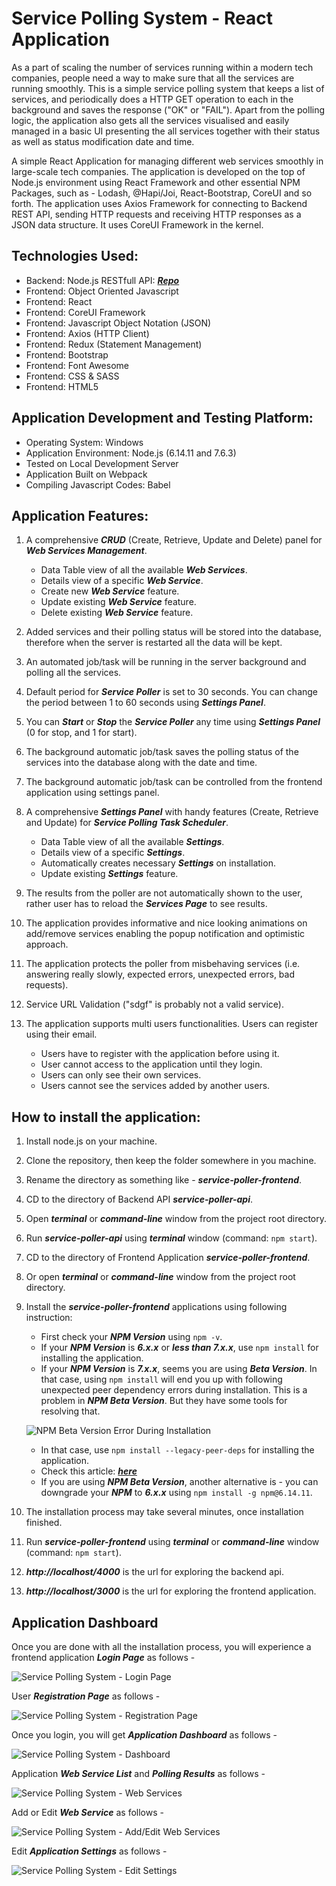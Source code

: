# Service Polling System - React Application

As a part of scaling the number of services running within a modern tech companies, people need a way to make sure that all the services are running smoothly. This is a simple service polling system that keeps a list of services, and periodically does a HTTP GET operation to each in the background and saves the response ("OK" or "FAIL"). Apart from the polling logic, the application also gets all the services visualised and easily managed in a basic UI presenting the all services together with their status as well as status modification date and time.

A simple React Application for managing different web services smoothly in large-scale tech companies. The application is developed on the top of Node.js environment using React Framework and other essential NPM Packages, such as - Lodash, @Hapi/Joi, React-Bootstrap, CoreUI and so forth. The application uses Axios Framework for connecting to Backend REST API, sending HTTP requests and receiving HTTP responses as a JSON data structure. It uses CoreUI Framework in the kernel.

## Technologies Used:

- Backend: Node.js RESTfull API: [**_Repo_**](https://github.com/xtremeonecoder/Service-Polling-System-Api)
- Frontend: Object Oriented Javascript
- Frontend: React
- Frontend: CoreUI Framework
- Frontend: Javascript Object Notation (JSON)
- Frontend: Axios (HTTP Client)
- Frontend: Redux (Statement Management)
- Frontend: Bootstrap
- Frontend: Font Awesome
- Frontend: CSS & SASS
- Frontend: HTML5

## Application Development and Testing Platform:

- Operating System: Windows
- Application Environment: Node.js (6.14.11 and 7.6.3)
- Tested on Local Development Server
- Application Built on Webpack
- Compiling Javascript Codes: Babel

## Application Features:

1. A comprehensive **_CRUD_** (Create, Retrieve, Update and Delete) panel for **_Web Services Management_**.

   - Data Table view of all the available **_Web Services_**.
   - Details view of a specific **_Web Service_**.
   - Create new **_Web Service_** feature.
   - Update existing **_Web Service_** feature.
   - Delete existing **_Web Service_** feature.

2. Added services and their polling status will be stored into the database, therefore when the server is restarted all the data will be kept.
3. An automated job/task will be running in the server background and polling all the services.
4. Default period for **_Service Poller_** is set to 30 seconds. You can change the period between 1 to 60 seconds using **_Settings Panel_**.
5. You can **_Start_** or **_Stop_** the **_Service Poller_** any time using **_Settings Panel_** (0 for stop, and 1 for start).
6. The background automatic job/task saves the polling status of the services into the database along with the date and time.
7. The background automatic job/task can be controlled from the frontend application using settings panel.
8. A comprehensive **_Settings Panel_** with handy features (Create, Retrieve and Update) for **_Service Polling Task Scheduler_**.

   - Data Table view of all the available **_Settings_**.
   - Details view of a specific **_Settings_**.
   - Automatically creates necessary **_Settings_** on installation.
   - Update existing **_Settings_** feature.

9. The results from the poller are not automatically shown to the user, rather user has to reload the **_Services Page_** to see results.
10. The application provides informative and nice looking animations on add/remove services enabling the popup notification and optimistic approach.
11. The application protects the poller from misbehaving services (i.e. answering really slowly, expected errors, unexpected errors, bad requests).
12. Service URL Validation ("sdgf" is probably not a valid service).
13. The application supports multi users functionalities. Users can register using their email.

    - Users have to register with the application before using it.
    - User cannot access to the application until they login.
    - Users can only see their own services.
    - Users cannot see the services added by another users.

## How to install the application:

1. Install node.js on your machine.
2. Clone the repository, then keep the folder somewhere in you machine.
3. Rename the directory as something like - **_service-poller-frontend_**.
4. CD to the directory of Backend API **_service-poller-api_**.
5. Open **_terminal_** or **_command-line_** window from the project root directory.
6. Run **_service-poller-api_** using **_terminal_** window (command: `npm start`).
7. CD to the directory of Frontend Application **_service-poller-frontend_**.
8. Or open **_terminal_** or **_command-line_** window from the project root directory.
9. Install the **_service-poller-frontend_** applications using following instruction:

   - First check your **_NPM Version_** using `npm -v`.
   - If your **_NPM Version_** is **_6.x.x_** or **_less than 7.x.x_**, use `npm install` for installing the application.
   - If your **_NPM Version_** is **_7.x.x_**, seems you are using **_Beta Version_**. In that case, using `npm install` will end you up with following unexpected peer dependency errors during installation. This is a problem in **_NPM Beta Version_**. But they have some tools for resolving that.

   ![NPM Beta Version Error During Installation](https://github.com/xtremeonecoder/Service-Polling-System-App/blob/master/documentation/installation-error.jpg)

   - In that case, use `npm install --legacy-peer-deps` for installing the application.
   - Check this article: [**_here_**](https://blog.npmjs.org/post/626173315965468672/npm-v7-series-beta-release-and-semver-major)
   - If you are using **_NPM Beta Version_**, another alternative is - you can downgrade your **_NPM_** to **_6.x.x_** using `npm install -g npm@6.14.11`.

10. The installation process may take several minutes, once installation finished.
11. Run **_service-poller-frontend_** using **_terminal_** or **_command-line_** window (command: `npm start`).
12. **_http://localhost/4000_** is the url for exploring the backend api.
13. **_http://localhost/3000_** is the url for exploring the frontend application.

## Application Dashboard

Once you are done with all the installation process, you will experience a frontend application **_Login Page_** as follows -

![Service Polling System - Login Page](https://github.com/xtremeonecoder/Service-Polling-System-App/blob/master/documentation/login-page.jpg)

User **_Registration Page_** as follows -

![Service Polling System - Registration Page](https://github.com/xtremeonecoder/Service-Polling-System-App/blob/master/documentation/register-page.jpg)

Once you login, you will get **_Application Dashboard_** as follows -

![Service Polling System - Dashboard](https://github.com/xtremeonecoder/Service-Polling-System-App/blob/master/documentation/application-dashboard.jpg)

Application **_Web Service List_** and **_Polling Results_** as follows -

![Service Polling System - Web Services](https://github.com/xtremeonecoder/Service-Polling-System-App/blob/master/documentation/web-services-page.jpg)

Add or Edit **_Web Service_** as follows -

![Service Polling System - Add/Edit Web Services](https://github.com/xtremeonecoder/Service-Polling-System-App/blob/master/documentation/service-add-edit.jpg)

Edit **_Application Settings_** as follows -

![Service Polling System - Edit Settings](https://github.com/xtremeonecoder/Service-Polling-System-App/blob/master/documentation/settings-page.jpg)
